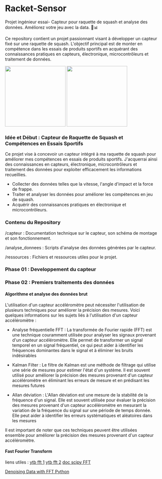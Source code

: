 # Racket-Sensor
Projet ingénieur essai- Capteur pour raquette de squash et analyse des données. Améliorez votre jeu avec la data. 🎾📊

Ce repository contient un projet passionnant visant à développer un capteur fixé sur une raquette de squash. L'objectif principal est de monter en compétence dans les essais de produits sportifs en acquérant des connaissances pratiques en capteurs, électronique, microcontrôleurs et traitement de données.

<img src="https://centralclub.fr/wp-content/uploads/2022/09/image10.jpg" height="200px"></a>
<img src="https://github.com/agounand/Racket-Sensor/assets/125287388/dcc4cb73-f92a-4768-bf52-f9cb160e7de3" height="200px"></a>


### Idée et Début : Capteur de Raquette de Squash et Compétences en Essais Sportifs
Ce projet vise à concevoir un capteur intégré à ma raquette de squash pour améliorer mes compétences en essais de produits sportifs. J'acquerrai ainsi des connaissances en capteurs, électronique, microcontrôleurs et traitement des données pour exploiter efficacement les informations recueillies.

- Collecter des données telles que la vitesse, l'angle d'impact et la force de frappe.
- Traiter et analyser les données pour améliorer les compétences en jeu de squash.
- Acquérir des connaissances pratiques en électronique et microcontrôleurs.

### Contenu du Repository
/capteur : Documentation technique sur le capteur, son schéma de montage et son fonctionnement.

/analyse_donnees : Scripts d'analyse des données générées par le capteur.

/ressources : Fichiers et ressources utiles pour le projet.


### Phase 01 : Developpement du capteur


### Phase 02 : Premiers traitements des données

#### Algorithme et analyse des données brut
L'utilisation d'un capteur accéléromètre peut nécessiter l'utilisation de plusieurs techniques pour améliorer la précision des mesures. Voici quelques informations sur les sujets liés à l'utilisation d'un capteur accéléromètre :

* Analyse fréquentielle FFT : La transformée de Fourier rapide (FFT) est une technique couramment utilisée pour analyser les signaux provenant d'un capteur accéléromètre. Elle permet de transformer un signal temporel en un signal fréquentiel, ce qui peut aider à identifier les fréquences dominantes dans le signal et à éliminer les bruits indésirables

* Kalman Filter : Le filtre de Kalman est une méthode de filtrage qui utilise une série de mesures pour estimer l'état d'un système. Il est souvent utilisé pour améliorer la précision des mesures provenant d'un capteur accéléromètre en éliminant les erreurs de mesure et en prédisant les mesures futures

* Allan déviation : L'Allan déviation est une mesure de la stabilité de la fréquence d'un signal. Elle est souvent utilisée pour évaluer la précision des mesures provenant d'un capteur accéléromètre en mesurant la variation de la fréquence du signal sur une période de temps donnée. Elle peut aider à identifier les erreurs systématiques et aléatoires dans les mesures

Il est important de noter que ces techniques peuvent être utilisées ensemble pour améliorer la précision des mesures provenant d'un capteur accéléromètre.

#### Fast Fourier Transform

liens utiles :
[ytb fft 1](https://www.youtube.com/watch?v=aqa6vyGSdos&ab_channel=ZettaBytes%2CEPFL)
[ytb fft 2](https://www.youtube.com/watch?v=qz0MLVh7Gok&ab_channel=MadgeTech%2CInc.)
[doc scipy FFT](https://docs.scipy.org/doc/scipy/tutorial/fft.html)

[Denoising Data with FFT Python](https://www.youtube.com/watch?v=s2K1JfNR7Sc&ab_channel=SteveBrunton)



